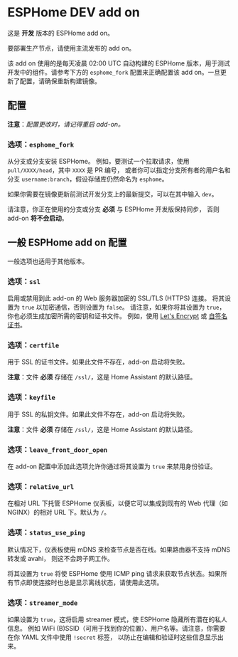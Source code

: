 # ESPHome DEV add on

这是 **开发** 版本的 ESPHome add on。

要部署生产节点，请使用主流发布的 add on。

该 add on 使用的是每天凌晨 02:00 UTC 自动构建的 ESPHome 版本，用于测试开发中的组件。请参考下方的 `esphome_fork` 配置来正确配置该 add on。一旦更新了配置，请确保重新构建镜像。

## 配置

**注意**：_配置更改时，请记得重启 add-on。_

### 选项：`esphome_fork`

从分支或分支安装 ESPHome。
例如，要测试一个拉取请求，使用 `pull/XXXX/head`，其中 `XXXX` 是 PR 编号，
或者你可以指定分支所有者的用户名和分支 `username:branch`，假设存储库仍然命名为 `esphome`。

如果你需要在镜像更新前测试开发分支上的最新提交，可以在其中输入 `dev`。

请注意，你正在使用的分支或分支 **必须** 与 ESPHome 开发版保持同步，
否则 add-on **将不会启动**。

## 一般 ESPHome add on 配置

一般选项也适用于其他版本。

### 选项：`ssl`

启用或禁用到此 add-on 的 Web 服务器加密的 SSL/TLS (HTTPS) 连接。
将其设置为 `true` 以加密通信，否则设置为 `false`。
请注意，如果你将其设置为 `true`，你也必须生成加密所需的密钥和证书文件。
例如，使用 [Let's Encrypt](https://www.home-assistant.io/addons/lets_encrypt/)
或 [自签名证书](https://www.home-assistant.io/docs/ecosystem/certificates/tls_self_signed_certificate/)。

### 选项：`certfile`

用于 SSL 的证书文件。如果此文件不存在，add-on 启动将失败。

**注意**：文件 **必须** 存储在 `/ssl/`，这是 Home Assistant 的默认路径。

### 选项：`keyfile`

用于 SSL 的私钥文件。如果此文件不存在，add-on 启动将失败。

**注意**：文件 **必须** 存储在 `/ssl/`，这是 Home Assistant 的默认路径。

### 选项：`leave_front_door_open`

在 add-on 配置中添加此选项允许你通过将其设置为 `true` 来禁用身份验证。

### 选项：`relative_url`

在相对 URL 下托管 ESPHome 仪表板，以便它可以集成到现有的 Web 代理（如 NGINX）的相对 URL 下。默认为 `/`。

### 选项：`status_use_ping`

默认情况下，仪表板使用 mDNS 来检查节点是否在线。如果路由器不支持 mDNS 转发或 avahi，
则这不会跨子网工作。

将其设置为 `true` 将使 ESPHome 使用 ICMP ping 请求来获取节点状态。如果所有节点即使连接时也总是显示离线状态，请使用此选项。

### 选项：`streamer_mode`

如果设置为 `true`，这将启用 streamer 模式，使 ESPHome 隐藏所有潜在的私人信息。
例如 WiFi (B)SSID（可用于找到你的位置）、用户名等。请注意，你需要在你 YAML 文件中使用 `!secret` 标签，
以防止在编辑和验证时这些信息显示出来。